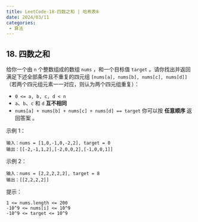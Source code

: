```yaml
---
title: LeetCode-18-四数之和 | 哈希表8
date: 2024/03/11
categories:
 - 算法
---
```

## 18. 四数之和
给你一个由 `n` 个整数组成的数组 `nums` ，和一个目标值 `target` 。请你找出并返回满足下述全部条件且不重复的四元组 `[nums[a], nums[b], nums[c], nums[d]]` （若两个四元组元素一一对应，则认为两个四元组重复）：

- `0 <= a, b, c, d < n`
- `a`、`b`、`c` 和 `d` <b>互不相同</b>
- `nums[a] + nums[b] + nums[c] + nums[d] == target`
你可以按 <b>任意顺序</b> 返回答案 。

 
示例 1：
```
输入：nums = [1,0,-1,0,-2,2], target = 0
输出：[[-2,-1,1,2],[-2,0,0,2],[-1,0,0,1]]
```
示例 2：
```
输入：nums = [2,2,2,2,2], target = 8
输出：[[2,2,2,2]]
```

提示：
```
1 <= nums.length <= 200
-10^9 <= nums[i] <= 10^9
-10^9 <= target <= 10^9
```